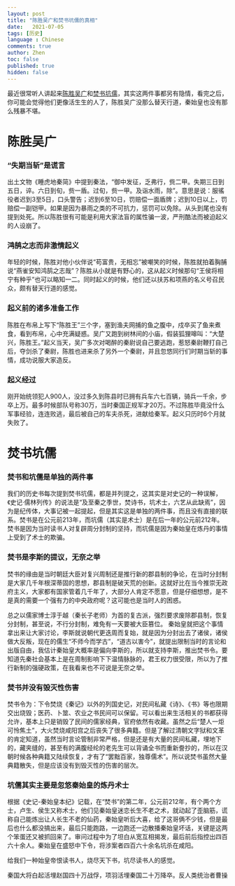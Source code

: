 ```yaml
---
layout: post
title: "陈胜吴广和焚书坑儒的真相"
date:   2021-07-05
tags: [历史]
language : Chinese
comments: true
author: Zhen
toc: false
published: true
hidden: false
---
```

最近很常听人讲起来[陈胜吴广](https://zh.wikipedia.org/wiki/%E5%A4%A7%E6%B3%BD%E4%B9%A1%E8%B5%B7%E4%B9%89)和[焚书坑儒](https://zh.wikipedia.org/wiki/%E7%84%9A%E4%B9%A6%E5%9D%91%E5%84%92)，其实这两件事都另有隐情，看完之后，你可能会觉得他们更像活生生的人了，陈胜吴广没那么替天行道，秦始皇也没有那么残暴不堪。

# 陈胜吴广
### “失期当斩”是谎言
出土文物《睡虎地秦简》中提到秦法，“御中发征，乏弗行，赀二甲。失期三日到五日，谇。六日到旬，赀一盾。过旬，赀一甲。及诣水雨，除”。意思是说：服徭役者迟到3至5日，口头警告；迟到6至10日，罚赔偿一面盾牌；迟到10日以上，罚赔偿一副铠甲。如果是因为暴雨之类的不可抗力，惩罚可以免除。从头到尾也没有提到处死。所以陈胜很有可能是利用大家法盲的属性骗一波，严刑酷法而被迫起义的人设崩了。

### 鸿鹄之志而非激情起义
年轻的时候，陈胜对他小伙伴说“苟富贵，无相忘”被嘲笑的时候，陈胜就拍着胸脯说“燕雀安知鸿鹄之志哉”？陈胜从小就是有野心的，这从起义时候那句“王侯将相宁有种乎”也可以略知一二。同时起义的时候，他们还以扶苏和项燕的名义号召民众，颇有替天行道的感觉。

### 起义前的诸多准备工作
陈胜在布帛上写下“陈胜王”三个字，塞到渔夫网捕的鱼之腹中，戍卒买了鱼来煮食，看到布帛，心中充满疑惑。吴广又跑到树林间的小庙，假装狐狸嗥叫：“大楚兴，陈胜王。”起义当天，吴广多次对喝醉的秦尉说自己要逃跑，惹怒秦尉鞭打自己后，夺剑杀了秦尉，陈胜也进来杀了另外一个秦尉，并且忽悠同行们时期当斩的事情，成功说服大家造反。

### 起义经过
刚开始统领犯人900人，没过多久到陈县时已拥有兵车六七百辆，骑兵一千余，步卒上万。最多时候部队号称30万，当时秦国正规军才20万。不过陈胜毕竟没什么军事经验，连连败逃，最后被自己的车夫杀死，进献给秦军。起义只历时6个月就失败了。

# 焚书坑儒
### 焚书和坑儒是单独的两件事
我们的历史书每次提到焚书坑儒，都是并列提之，这其实是对史记的一种误解，《史记·儒林列传》的说法是“及至秦之季世，焚诗书，坑术士，六艺从此缺焉”，因为是纪传体，大事记被一起提起，但是其实这是单独的两件事，而且没有直接的联系。焚书是在公元前213年，而坑儒（其实是术士）是在后一年的公元前212年。焚书是因为当时读书人对复辟周分封制的坚持，而坑儒是因为秦始皇在炼丹的事情上受到了术士的欺骗。

### 焚书是李斯的提议，无奈之举
焚书的缘由是当时朝廷大臣对复兴周制还是推行新的郡县制的争论，在当时分封制是大家几千年根深蒂固的思想，郡县制是破天荒的创新。这就好比在当今推崇无政府主义，大家都有国家管着几千年了，大部分人肯定不愿意，但是仔细想想，是不是真的需要一个强有力的中央政府呢？这可能也是当时人的困惑。

总之以儒家博士淳于越（秦长子老师）为首的复古派，强烈要求废除郡县制，恢复分封制，甚至说，不行分封制，难免有一天要被大臣篡位。 秦始皇就把这个事情拿出来让大家讨论，李斯就说朝代更迭周而复始，就是因为分封出去了诸侯，诸侯做大反叛，现在的儒生“不师今而学古”，“道古以害今”，就提出限制当时的言论和出版自由，我估计秦始皇大概率是偏向李斯的，所以就支持李斯，推出焚书令。要知道先秦社会基本上是在周制影响下下温情脉脉的，君王权力很受限，所以为了推行新制的强硬政策，在我看来也不可说是无奈之举。

### 焚书并没有毁灭性伤害
焚书令为：下令焚烧《秦记》以外的列国史记，对民间私藏《诗》、《书》等也限期交出烧毁；医药、卜筮、农业之书民间可以保留。可以看出来生活相关的书都获得允许，基本上只是销毁了民间的儒家经典，官府依然有收藏。虽然之后“楚人一炬可怜焦土”，大火焚烧咸阳宫之后丧失了很多典籍。但是了解过清朝文字狱和文革的肯定知道，虽然当时言论管制非常严格，但是还是有大量的民间私藏，埋地下的，藏夹缝的，甚至有的满腹经纶的老先生可以背诵全书而重新誊抄的，所以在汉朝时候各种典籍又陆续恢复，才有了“罢黜百家，独尊儒术”。所以说焚书虽然大量典籍散失，但是应该没有到毁灭性的伤害的层次。

### 坑儒其实主要是忽悠秦始皇的炼丹术士
根据《史记-秦始皇本纪》记载，在“焚书”的第二年，公元前212年，有个两个方士，卢生、侯生又称术士，他们见秦始皇迷恋长生不老之术，就动起了歪脑筋，谎称自己能炼出让人长生不老的仙药，秦始皇听后大喜，给了这哥俩不少钱，但是最后也什么都没搞出来，最后只能跑路，一边跑还一边散播秦始皇坏话，关键是这两个笨蛋还又被抓回来了。审问过程中为了坦白从宽互相揭发，最后前后指控出四百六十余人。秦始皇在盛怒中下令，将涉案者四百六十余名坑杀在咸阳。

给我们一种始皇帝恨读书人，烧尽天下书，坑尽读书人的感觉。

秦国大将白起活埋赵国四十万战俘，项羽活埋秦国二十万降卒。反人类统治者曹操
<!--stackedit_data:
eyJoaXN0b3J5IjpbMTc3OTk0NzM4NiwtMTI2NDkxNjI1MSwtMj
k1NzUxOTE1LDc1NjE1MTI3NSwzMDY2MTUyODksMTYyMjI5OTYx
LC0xOTI1OTYyMzc0LDUyNDc5OTc4MSwtMzYzNjAwOTMsOTcwMT
c1NTM1LDE1NzQ2OTUwNzAsNjYwODE2OTMwLC0xNjc1Mjk4MTg2
XX0=
-->